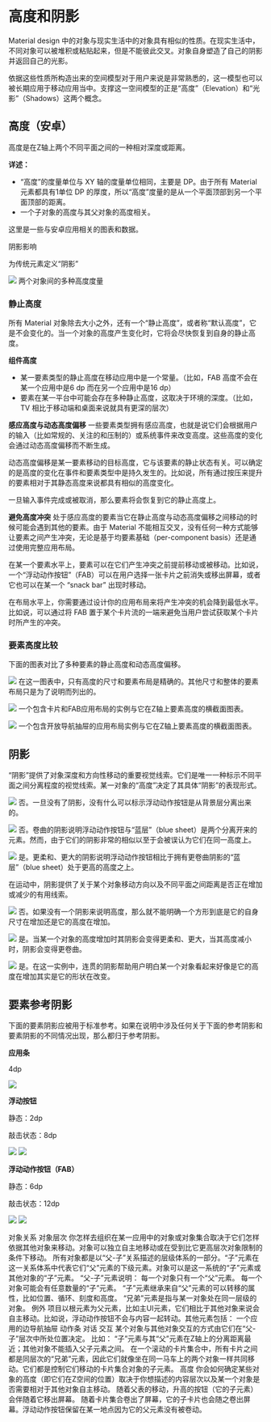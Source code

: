 
# 高度和阴影
Material design 中的对象与现实生活中的对象具有相似的性质。在现实生活中，不同对象可以被堆积或粘贴起来，但是不能彼此交叉。对象自身塑造了自己的阴影并返回自己的光影。

依据这些性质所构造出来的空间模型对于用户来说是非常熟悉的，这一模型也可以被长期应用于移动应用当中。支撑这一空间模型的正是“高度”（Elevation）和“光影”（Shadows）这两个概念。

## 高度（安卓）
高度是在Z轴上两个不同平面之间的一种相对深度或距离。

**详述：**

- “高度”的度量单位与 XY 轴的度量单位相同，主要是 DP。由于所有 Material 元素都具有1单位 DP 的厚度，所以“高度”度量的是从一个平面顶部到另一个平面顶部的距离。
- 一个子对象的高度与其父对象的高度相关。

这里是一些与安卓应用相关的图表和数据。

阴影影响

为传统元素定义“阴影”

![](https://github.com/zhaochong/material-design/blob/master/images/3_1.png)
两个对象间的多种高度度量

### 静止高度
所有 Material 对象除去大小之外，还有一个“静止高度”，或者称“默认高度”，它是不会变化的。当一个对象的高度产生变化时，它将会尽快恢复到自身的静止高度。

**组件高度**
- 某一要素类型的静止高度在移动应用中是一个常量。（比如，FAB 高度不会在某一个应用中是6 dp 而在另一个应用中是16 dp）
- 要素在某一平台中可能会存在多种静止高度，这取决于环境的深度。（比如，TV 相比于移动端和桌面来说就具有更深的层次）

**感应高度与动态高度偏移**
一些要素类型拥有感应高度，也就是说它们会根据用户的输入（比如常规的、关注的和压制的）或系统事件来改变高度。这些高度的变化会通过动态高度偏移而不断生成。

动态高度偏移是某一要素移动的目标高度，它与该要素的静止状态有关。可以确定的是高度的变化在事件和要素类型中是持久发生的。比如说，所有通过按压来提升的要素相对于其静态高度来说都具有相似的高度变化。

一旦输入事件完成或被取消，那么要素将会恢复到它的静止高度上。

**避免高度冲突**
处于感应高度的要素当它在静止高度与动态高度偏移之间移动的时候可能会遇到其他的要素。由于 Material 不能相互交叉，没有任何一种方式能够让要素之间产生冲突，无论是基于均要素基础（per-component basis）还是通过使用完整应用布局。

在某一个要素水平上，要素可以在它们产生冲突之前提前移动或被移动。比如说，一个“浮动动作按钮”（FAB）可以在用户选择一张卡片之前消失或移出屏幕，或者它也可以在某一个 “snack bar” 出现时移动。

在布局水平上，你需要通过设计你的应用布局来将产生冲突的机会降到最低水平。比如说，可以通过将 FAB 置于某个卡片流的一端来避免当用户尝试获取某个卡片时所产生的冲突。

### 要素高度比较
下面的图表对比了多种要素的静止高度和动态高度偏移。

![](https://github.com/zhaochong/material-design/blob/master/images/3_2.png)
在这一图表中，只有高度的尺寸和要素布局是精确的。其他尺寸和整体的要素布局只是为了说明而列出的。

![](https://github.com/zhaochong/material-design/blob/master/images/3_3.png)
一个包含卡片和FAB应用布局的实例与它在Z轴上要素高度的横截面图表。

![](https://github.com/zhaochong/material-design/blob/master/images/3_4.png)
一个包含开放导航抽屉的应用布局实例与它在Z轴上要素高度的横截面图表。

## 阴影
“阴影”提供了对象深度和方向性移动的重要视觉线索。它们是唯一一种标示不同平面之间分离程度的视觉线索。某一对象的“高度”决定了其具体“阴影”的表现形式。

![](https://github.com/zhaochong/material-design/blob/master/images/3_5.png)
否。一旦没有了阴影，没有什么可以标示浮动动作按钮是从背景层分离出来的。

![](https://github.com/zhaochong/material-design/blob/master/images/3_6.png)
否。卷曲的阴影说明浮动动作按钮与“蓝层”（blue sheet）是两个分离开来的元素。然而，由于它们的阴影非常的相似以至于会被误认为它们在同一高度上。

![](https://github.com/zhaochong/material-design/blob/master/images/3_7.png)
是。更柔和、更大的阴影说明浮动动作按钮相比于拥有更卷曲阴影的“蓝层”（blue sheet）处于更高的高度之上。


在运动中，阴影提供了关于某个对象移动方向以及不同平面之间距离是否正在增加或减少的有用线索。

![](https://github.com/zhaochong/material-design/blob/master/images/3_8.png)
否。如果没有一个阴影来说明高度，那么就不能明确一个方形到底是它的自身尺寸在增加还是它的高度在增加。

![](https://github.com/zhaochong/material-design/blob/master/images/3_9.png)
是。当某一个对象的高度增加时其阴影会变得更柔和、更大，当其高度减小时，阴影会变得更卷曲。

![](https://github.com/zhaochong/material-design/blob/master/images/3_10.png)
是。在这一实例中，连贯的阴影帮助用户明白某一个对象看起来好像是它的高度在增加其实是它的形状在改变。

## 要素参考阴影
下面的要素阴影应被用于标准参考。如果在说明中涉及任何关于下面的参考阴影和要素阴影的不同情况出现，那么都归于参考阴影。

**应用条**

4dp

![](https://github.com/zhaochong/material-design/blob/master/images/3_11.png)


**浮动按钮**

静态：2dp

敲击状态：8dp

![](https://github.com/zhaochong/material-design/blob/master/images/3_12.png)
![](https://github.com/zhaochong/material-design/blob/master/images/3_13.png)

**浮动动作按钮（FAB）**

静态：6dp

敲击状态：12dp

![](https://github.com/zhaochong/material-design/blob/master/images/3_14.png)
![](https://github.com/zhaochong/material-design/blob/master/images/3_15.png)



对象关系
对象层次
你怎样去组织在某一应用中的对象或对象集合取决于它们怎样依据其他对象来移动。对象可以独立自主地移动或在受到比它更高层次对象限制的条件下移动。
所有对象都是以“父-子”关系描述的层级体系的一部分。“子”元素在这一关系体系中代表它们“父”元素的下级元素。对象可以是这一系统的“子”元素或其他对象的“子”元素。
“父-子”元素说明：
每一个对象只有一个“父”元素。
每一个对象可能会有任意数量的“子”元素。
“子”元素继承来自“父”元素的可以转移的属性，比如位置、循环、刻度和高度。
“兄弟”元素是指与某一对象处在同一层级的对象。
例外
项目以根元素为父元素，比如主UI元素，它们相比于其他对象来说会自主移动。比如说，浮动动作按钮不会与内容一起转动。其他元素包括：
一个应用的边导航抽屉
动作条
对话
交互
某个对象与其他对象交互的方式由它们在“父-子”层次中所处位置决定。
比如：
“子”元素与其“父”元素在Z轴上的分离距离最近；其他对象不能插入父子元素之间。
在一个滚动的卡片集合中，所有卡片之间都是同层次的“兄弟”元素，因此它们就像坐在同一马车上的两个对象一样共同移动。它们都是控制它们移动的卡片集合对象的子元素。
高度
你会如何确定某些对象的高度（即它们在Z空间的位置）取决于你想描述的内容层次以及某一个对象是否需要相对于其他对象自主移动。
随着父表的移动，升高的按钮（它的子元素）会伴随着它移出屏幕。
随着卡片集合卷出了屏幕，它的子卡片也会随之卷出屏幕。浮动动作按钮保留在某一地点因为它的父元素没有被卷动。





